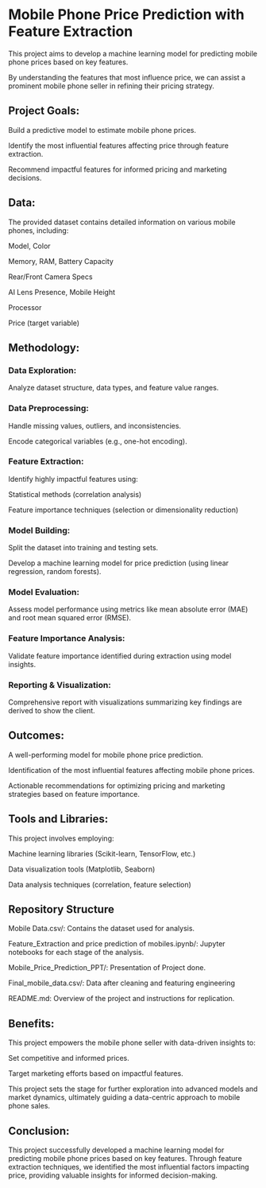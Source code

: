 # Mobile Phone Price Prediction with Feature Extraction

This project aims to develop a machine learning model for predicting mobile phone prices based on key features.

By understanding the features that most influence price, we can assist a prominent mobile phone seller in refining their pricing strategy.

## Project Goals:

Build a predictive model to estimate mobile phone prices.

Identify the most influential features affecting price through feature extraction.

Recommend impactful features for informed pricing and marketing decisions.

## Data:

The provided dataset contains detailed information on various mobile phones, including:

Model, Color

Memory, RAM, Battery Capacity

Rear/Front Camera Specs

AI Lens Presence, Mobile Height

Processor

Price (target variable)

## Methodology:

### Data Exploration:

Analyze dataset structure, data types, and feature value ranges.

### Data Preprocessing:

Handle missing values, outliers, and inconsistencies.

Encode categorical variables (e.g., one-hot encoding).

### Feature Extraction:

Identify highly impactful features using:

Statistical methods (correlation analysis)

Feature importance techniques (selection or dimensionality reduction)

### Model Building:

Split the dataset into training and testing sets.

Develop a machine learning model for price prediction (using linear regression, random forests).

### Model Evaluation:

Assess model performance using metrics like mean absolute error (MAE) and root mean squared error (RMSE).

### Feature Importance Analysis:

Validate feature importance identified during extraction using model insights.

### Reporting & Visualization:

Comprehensive report with visualizations summarizing key findings are derived to show the client.

## Outcomes:

A well-performing model for mobile phone price prediction.

Identification of the most influential features affecting mobile phone prices.

Actionable recommendations for optimizing pricing and marketing strategies based on feature importance.

## Tools and Libraries:

This project involves employing:

Machine learning libraries (Scikit-learn, TensorFlow, etc.)

Data visualization tools (Matplotlib, Seaborn)

Data analysis techniques (correlation, feature selection)

## Repository Structure

Mobile Data.csv/: Contains the dataset used for analysis.

Feature_Extraction and price prediction of mobiles.ipynb/: Jupyter notebooks for each stage of the analysis.

Mobile_Price_Prediction_PPT/: Presentation of Project done.

Final_mobile_data.csv/: Data after cleaning and featuring engineering

README.md: Overview of the project and instructions for replication.

## Benefits:

This project empowers the mobile phone seller with data-driven insights to:

Set competitive and informed prices.

Target marketing efforts based on impactful features.

This project sets the stage for further exploration into advanced models and market dynamics, ultimately guiding a data-centric approach to mobile phone sales.

## Conclusion:

This project successfully developed a machine learning model for predicting mobile phone prices based on key features. 
Through feature extraction techniques, we identified the most influential factors impacting price, providing valuable insights for informed decision-making.

